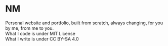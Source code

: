 # NM

Personal website and portfolio, built from scratch, always changing, for you by me, from me to you.  
What I code is under MIT License  
What I write is under CC BY-SA 4.0

